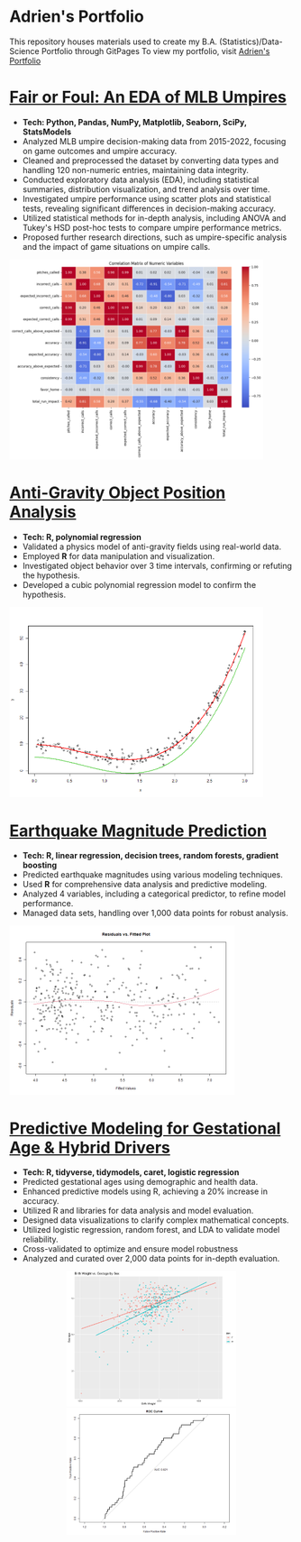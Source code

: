 # Adrien's Portfolio

This repository houses materials used to create my B.A. (Statistics)/Data-Science Portfolio through GitPages
To view my portfolio, visit [Adrien's Portfolio](https://adrienleon.github.io/)

# [Fair or Foul: An EDA of MLB Umpires](https://www.kaggle.com/code/adrienleon/fair-or-foul-an-eda-of-mlb-umpires)
* **Tech: Python, Pandas, NumPy, Matplotlib, Seaborn, SciPy, StatsModels**
* Analyzed MLB umpire decision-making data from 2015-2022, focusing on game outcomes and umpire accuracy.
* Cleaned and preprocessed the dataset by converting data types and handling 120 non-numeric entries, maintaining data integrity.
* Conducted exploratory data analysis (EDA), including statistical summaries, distribution visualization, and trend analysis over time.
* Investigated umpire performance using scatter plots and statistical tests, revealing significant differences in decision-making accuracy.
* Utilized statistical methods for in-depth analysis, including ANOVA and Tukey's HSD post-hoc tests to compare umpire performance metrics.
* Proposed further research directions, such as umpire-specific analysis and the impact of game situations on umpire calls.
<img src="https://raw.githubusercontent.com/adrienleon/adrienleon.github.io/main/images/__results___21_1.png" width="450">

# [Anti-Gravity Object Position Analysis](https://github.com/adrienleon/Anti-Gravity-Object-Position)
* **Tech: R, polynomial regression**
* Validated a physics model of anti-gravity fields using real-world data.
* Employed **R** for data manipulation and visualization.
* Investigated object behavior over 3 time intervals, confirming or refuting the hypothesis.
* Developed a cubic polynomial regression model to confirm the hypothesis.
<img src="https://raw.githubusercontent.com/adrienleon/adrienleon.github.io/main/images/polynomial_fit_plot.png" width="450">

# [Earthquake Magnitude Prediction](https://github.com/adrienleon/Earthquake-Magnitude)
* **Tech: R, linear regression, decision trees, random forests, gradient boosting**
* Predicted earthquake magnitudes using various modeling techniques.
* Used **R** for comprehensive data analysis and predictive modeling.
* Analyzed 4 variables, including a categorical predictor, to refine model performance.
* Managed data sets, handling over 1,000 data points for robust analysis.
<img src="https://raw.githubusercontent.com/adrienleon/adrienleon.github.io/main/images/residual_vs_fit_plot.png" width="400">

# [Predictive Modeling for Gestational Age & Hybrid Drivers](https://github.com/adrienleon/Predictive-Modeling-for-Gestational-Age-Hybrid-Drivers)
* **Tech: R, tidyverse, tidymodels, caret, logistic regression**
* Predicted gestational ages using demographic and health data.
* Enhanced predictive models using R, achieving a 20% increase in accuracy.
* Utilized R and libraries for data analysis and model evaluation.
* Designed data visualizations to clarify complex mathematical concepts.
* Utilized logistic regression, random forest, and LDA to validate model reliability.
* Cross-validated to optimize and ensure model robustness
* Analyzed and curated over 2,000 data points for in-depth evaluation.
<p align="center">
  <img src="https://raw.githubusercontent.com/adrienleon/adrienleon.github.io/main/images/birth_weight_vs_gestage_by_sex.png" width="300">
  <img src="https://raw.githubusercontent.com/adrienleon/adrienleon.github.io/main/images/ROC_Curve.png" width="300">
</p>
